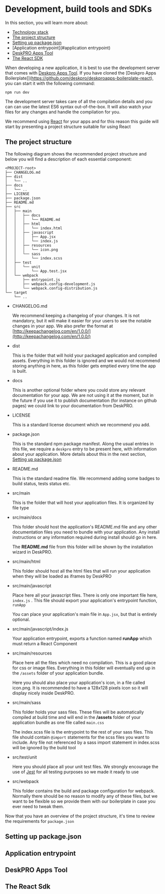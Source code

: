 # Development, build tools and SDKs

In this section, you will learn more about:

- [Technology stack](#technology-stack)
- [The project structure](#the-project-structure)
- [Setting up package.json](#setting-up-package-json)
- [Application entrypoint](#application entrypoint)
- [DeskPRO Apps Tool](#deskpro-apps-tool)
- [The React SDK](#the-react-sdk)

When developing a new application, it is best to use the development server that comes with [Deskpro Apps Tool](https://github.com/deskpro/deskproapps-dpat). If you have cloned the [Deskpro Apps Boilerplate]](https://github.com/deskpro/deskproapps-boilerplate-react),
you can start it with the following command:

    npm run dev

The development server takes care of all the compilation details and you can can use the latest ES6 syntax out-of-the-box. It will also watch your files for any changes and handle the compilation for you.

We recommend using [React](https://facebook.github.io/react/) for your apps and for this reason this guide will start by presenting a project structure suitable for using React   

## The project structure

The following diagram shows the recommended project structure and below you will find a description of each essential component:

```
<PROJECT-root>
├── CHANGELOG.md
├── dist
│   └── .. 
├── docs
│   └── ..    
├── LICENSE
├── package.json
├── README.md
├── src
│   ├── main
│   │   ├── docs
│   │   │   └── README.md
│   │   ├── html
│   │   │   └── index.html
│   │   ├── javascript
│   │   │   ├── App.jsx
│   │   │   └── index.js
│   │   ├── resources
│   │   │   └── icon.png
│   │   └── sass
│   │       └── index.scss
│   ├── test
│   │   └── unit
│   │       └── App.test.jsx
│   └── webpack
│       ├── entrypoint.js
│       ├── webpack.config-development.js
│       └── webpack.config-distribution.js
└── target
    └── ..

```

- CHANGELOG.md
    
    We recommend keeping a changelog of your changes. It is not mandatory, but it will make it easier for your users to see the notable changes in your app. We also prefer the format at [http://keepachangelog.com/en/1.0.0/](http://keepachangelog.com/en/1.0.0/)
    
- dist
    
    This is the folder that will hold your packaged application and compiled assets. Everything in this folder is ignored and we would not recommend storing anything in here, as this folder gets emptied every time the app is built.
     
- docs
     
     This is another optional folder where you could store any relevant documentation for your app. We are not using it at the moment, but in the future if you use it to publish documentation (for instance on github pages) we could link to your documentation from DeskPRO.

- LICENSE

    This is a standard license document which we recommend you add. 
    
- package.json    

    This is the standard npm package manifest. Along the usual entries in this file, we require a `deskpro` entry to be present here, with information about your application. More details about this in the next section, [Setting up package.json](#setting-up-package-json)
     
- README.md
     
     This is the standard readme file. We recommend adding some badges to build status, tests status etc.
     
- src/main
    
    This is the folder that will host your application files. It is organized by file type
    
- src/main/docs 
     
     This folder should host the application's README.md file and any other documentation files you need to bundle with your application. Any install instructions or any information required during install should go in here. 
     
     The **README.md** file from this folder will be shown by the installation wizard in DeskPRO.
     
- src/main/html

    This folder should host all the html files that will run your application when they will be loaded as iframes by DeskPRO
     
- src/main/javascript
     
     Place here all your javascript files. There is only one important file here, `index.js` . This file should export your application's entrypoint function, `runApp`
     
     You can place your application's main file in `App.jsx`, but that is entirely optional. 
     
- src/main/javascript/index.js
     
     Your application entrypoint, exports a function named **runApp** which must return a React Component
     
- src/main/resources
     
     Place here all the files which need no compilation. This is a good place for css or image files. Everything in this folder will eventually end up in the `/assets` folder of your application bundle.
     
     Here you should also place your application's icon, in a file called icon.png. It is recommended to have a 128x128 pixels icon so it will display nicely inside DeskPRO.

- src/main/sass     

    This folder holds your sass files. These files will be automatically compiled at build time and will end in the **/assets** folder of your application bundle as one file called `main.css`
    
    The index.scss file is the entrypoint to the rest of your sass files. This file should contain `@import` statements for the scss files you want to include. Any file not referenced by a sass import statement in index.scss will be ignored by the build tool

- src/test/unit
     
     Here you should place all your unit test files. We strongly encourage the use of [Jest](https://facebook.github.io/jest/) for all testing purposes so we made it ready to use
     
- src/webpack
     
     This folder contains the build and package configuration for webpack. Normally there should be no reason to modify any of these files, but we want to be flexible so we provide them with our boilerplate in case you ever need to tweak them.
     
     
Now that you have an overview of the project structure, it's time to review the requirements for `package.json`      
     
## Setting up package.json

## Application entrypoint

## DeskPRO Apps Tool

## The React Sdk